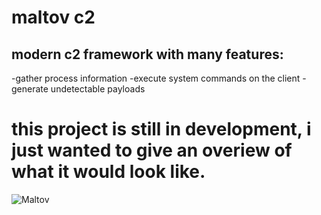# maltov c2

## modern c2 framework with many features:
-gather process information
-execute system commands on the client
-generate undetectable payloads

# this project is still in development, i just wanted to give an overiew of what it would look like.

![Maltov](https://media.discordapp.net/attachments/1162388749842399262/1166834695351316582/Screenshot_at_2023-10-25_21-23-41.png?ex=654bee7e&is=6539797e&hm=6df13c68f81e73301f1514f01fb414ee98b857fde9551918e414b4460eb473c8&=)


